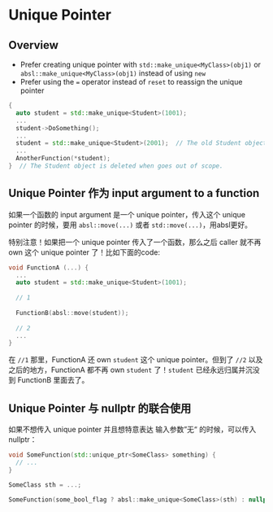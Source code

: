 # Unique Pointer

## Overview
* Prefer creating unique pointer with `std::make_unique<MyClass>(obj1)` or `absl::make_unique<MyClass>(obj1)` instead of using `new`
* Prefer using the `=` operator instead of `reset` to reassign the unique pointer

```cpp
{
  auto student = std::make_unique<Student>(1001);
  ...
  student->DoSomething();
  ...
  student = std::make_unique<Student>(2001);  // The old Student object is deleted.
  ...
  AnotherFunction(*student);
}  // The Student object is deleted when goes out of scope.
```

## Unique Pointer 作为 input argument to a function
如果一个函数的 input argument 是一个 unique pointer，传入这个 unique pointer 的时候，要用 `absl::move(...)` 或者 `std::move(...)`，用absl更好。

特别注意！如果把一个 unique pointer 传入了一个函数，那么之后 caller 就不再own 这个 unique pointer 了！比如下面的code:
```cpp
void FunctionA (...) {
  ...
  auto student = std::make_unique<Student>(1001);
  
  // 1
  
  FunctionB(absl::move(student));
  
  // 2
  ...
}
```
在 `//1` 那里，FunctionA 还 own `student` 这个 unique pointer。但到了 `//2` 以及之后的地方，FunctionA 都不再 own `student` 了！`student` 已经永远归属并沉没到 FunctionB 里面去了。

## Unique Pointer 与 nullptr 的联合使用

如果不想传入 unique pointer 并且想特意表达 输入参数”无“ 的时候，可以传入 nullptr：
```cpp
void SomeFunction(std::unique_ptr<SomeClass> something) {
  // ...
}

SomeClass sth = ...;

SomeFunction(some_bool_flag ? absl::make_unique<SomeClass>(sth) : nullptr);
```
